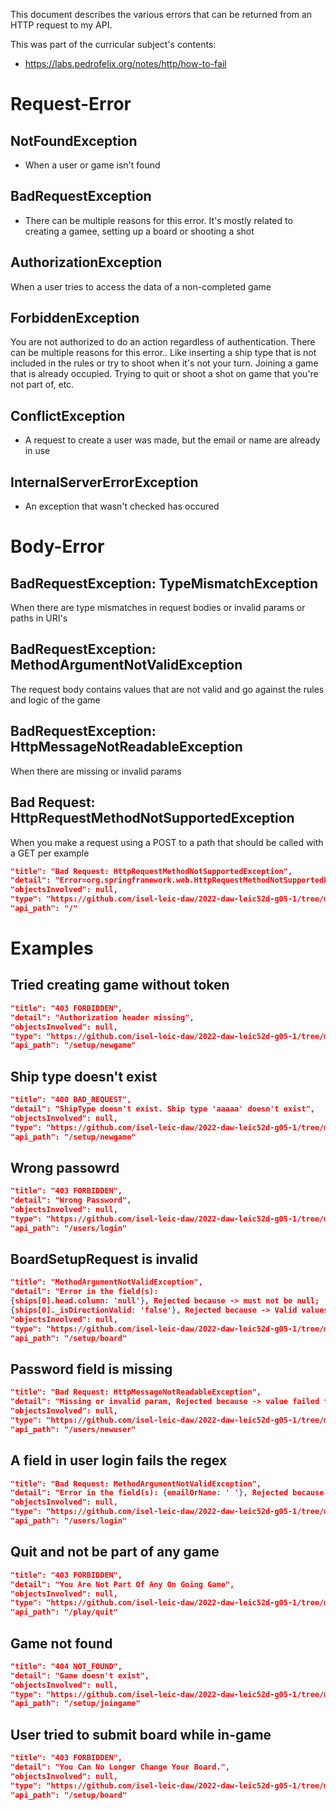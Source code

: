 This document describes the various errors that can be returned from an HTTP request to my API.

This was part of the curricular subject's contents:
- https://labs.pedrofelix.org/notes/http/how-to-fail

# Request-Error

## NotFoundException
- When a user or game isn't found

## BadRequestException
- There can be multiple reasons for this error. It's mostly related to creating a gamee, setting up a board or shooting a shot

## AuthorizationException
When a user tries to access the data of a non-completed game

## ForbiddenException
You are not authorized to do an action regardless of authentication. There can be multiple reasons for this error.. Like inserting a ship type that is not included in the rules or try to shoot when it's not your turn. Joining a game that is already occupied. Trying to quit or shoot a shot on game that you're not part of, etc.

## ConflictException
- A request to create a user was made, but the email or name are already in use

## InternalServerErrorException
- An exception that wasn't checked has occured

# Body-Error

## BadRequestException: TypeMismatchException
When there are type mismatches in request bodies or invalid params or paths in URI's

## BadRequestException: MethodArgumentNotValidException
The request body contains values that are not valid and go against the rules and logic of the game

## BadRequestException: HttpMessageNotReadableException
When there are missing or invalid params

## Bad Request: HttpRequestMethodNotSupportedException
When you make a request using a POST to a path that should be called with a GET per example
```json
"title": "Bad Request: HttpRequestMethodNotSupportedException",
"detail": "Error=org.springframework.web.HttpRequestMethodNotSupportedException: Request method 'POST' not supported",
"objectsInvolved": null,
"type": "https://github.com/isel-leic-daw/2022-daw-leic52d-g05-1/tree/main/docs/problems.md#Body-Error",
"api_path": "/"
```

# Examples

## Tried creating game without token
```json
"title": "403 FORBIDDEN",
"detail": "Authorization header missing",
"objectsInvolved": null,
"type": "https://github.com/isel-leic-daw/2022-daw-leic52d-g05-1/tree/main/docs/problems.md#Request-Error",
"api_path": "/setup/newgame"
```

## Ship type doesn't exist
```json
"title": "400 BAD_REQUEST",
"detail": "ShipType doesn't exist. Ship type 'aaaaa' doesn't exist",
"objectsInvolved": null,
"type": "https://github.com/isel-leic-daw/2022-daw-leic52d-g05-1/tree/main/docs/problems.md#Request-Error",
"api_path": "/setup/newgame"
```

## Wrong passowrd
```json
"title": "403 FORBIDDEN",
"detail": "Wrong Password",
"objectsInvolved": null,
"type": "https://github.com/isel-leic-daw/2022-daw-leic52d-g05-1/tree/main/docs/problems.md#Request-Error",
"api_path": "/users/login"
```

## BoardSetupRequest is invalid
```json
"title": "MethodArgumentNotValidException",
"detail": "Error in the field(s):
{ships[0].head.column: 'null'}, Rejected because -> must not be null;
{ships[0]._isDirectionValid: 'false'}, Rejected because -> Valid values for field 'direction' (not case sensitive) -> UP, LEFT, RIGHT, DOWN;",
"objectsInvolved": null,
"type": "https://github.com/isel-leic-daw/2022-daw-leic52d-g05-1/tree/main/docs/problems.md#Request-Error",
"api_path": "/setup/board"
```

## Password field is missing
```json
"title": "Bad Request: HttpMessageNotReadableException",
"detail": "Missing or invalid param, Rejected because -> value failed for JSON property password due to missing (therefore NULL) value for creator parameter 'password' which is a non-nullable type",
"objectsInvolved": null,
"type": "https://github.com/isel-leic-daw/2022-daw-leic52d-g05-1/tree/main/docs/problems.md#Body-Error",
"api_path": "/users/newuser"
```

## A field in user login fails the regex
```json
"title": "Bad Request: MethodArgumentNotValidException",
"detail": "Error in the field(s): {emailOrName: ' '}, Rejected because -> Fields can't be empty or blank;",
"objectsInvolved": null,
"type": "https://github.com/isel-leic-daw/2022-daw-leic52d-g05-1/tree/main/docs/problems.md#Body-Error",
"api_path": "/users/login"
```

## Quit and not be part of any game
```json
"title": "403 FORBIDDEN",
"detail": "You Are Not Part Of Any On Going Game",
"objectsInvolved": null,
"type": "https://github.com/isel-leic-daw/2022-daw-leic52d-g05-1/tree/main/docs/problems.md#Request-Error",
"api_path": "/play/quit"
```

## Game not found
```json
"title": "404 NOT_FOUND",
"detail": "Game doesn't exist",
"objectsInvolved": null,
"type": "https://github.com/isel-leic-daw/2022-daw-leic52d-g05-1/tree/main/docs/problems.md#Request-Error",
"api_path": "/setup/joingame"
```

## User tried to submit board while in-game
```json
"title": "403 FORBIDDEN",
"detail": "You Can No Longer Change Your Board.",
"objectsInvolved": null,
"type": "https://github.com/isel-leic-daw/2022-daw-leic52d-g05-1/tree/main/docs/problems.md#Request-Error",
"api_path": "/setup/board"
```
